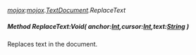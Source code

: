 _[mojox](../../modules/mojox/mojox-module.md):[mojox](../../modules/mojox/mojox-module.md).[TextDocument](../../modules/mojox/mojox-textdocument.md).ReplaceText_
##### Method ReplaceText:Void( anchor:[Int](../../modules/wonkey/wonkey-types-int.md),cursor:[Int](../../modules/wonkey/wonkey-types-int.md),text:[String](../../modules/wonkey/wonkey-types-string.md) )
Replaces  text in the document.
